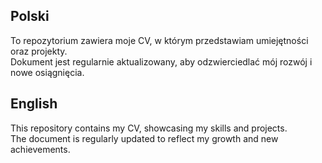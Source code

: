 ## Polski
To repozytorium zawiera moje CV, w którym przedstawiam umiejętności oraz projekty.  
Dokument jest regularnie aktualizowany, aby odzwierciedlać mój rozwój i nowe osiągnięcia.  

## English
This repository contains my CV, showcasing my skills and projects.  
The document is regularly updated to reflect my growth and new achievements.  

